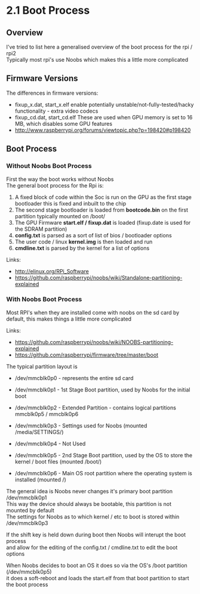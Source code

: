 # 2.1 Boot Process

## Overview

I've tried to list here a generalised overview of the boot process for the rpi / rpi2 <br />
Typically most rpi's use Noobs which makes this a little more complicated

## Firmware Versions

The differences in firmware versions:

* fixup_x.dat, start_x.elf enable potentially unstable/not-fully-tested/hacky functionality - extra video codecs
* fixup_cd.dat, start_cd.elf These are used when GPU memory is set to 16 MB, which disables some GPU features
* http://www.raspberrypi.org/forums/viewtopic.php?p=198420#p198420

## Boot Process

### Without Noobs Boot Process

First the way the boot works without Noobs <br />
The general boot process for the Rpi is:

1. A fixed block of code within the Soc is run on the GPU as the first stage bootloader this is fixed and inbuilt to the chip
2. The second stage bootloader is loaded from **bootcode.bin** on the first partition typically mounted on /boot/
3. The GPU Firmware **start.elf / fixup.dat** is loaded (fixup.date is used for the SDRAM partition)
4. **config.txt** is parsed as a sort of list of bios / bootloader options
4. The user code / linux **kernel.img** is then loaded and run
5. **cmdline.txt** is parsed by the kernel for a list of options

Links:

* http://elinux.org/RPi_Software
* https://github.com/raspberrypi/noobs/wiki/Standalone-partitioning-explained


### With Noobs Boot Process

Most RPI's when they are installed come with noobs on the sd card by default, this makes things a little more complicated

Links:

* https://github.com/raspberrypi/noobs/wiki/NOOBS-partitioning-explained
* https://github.com/raspberrypi/firmware/tree/master/boot

The typical partition layout is

* /dev/mmcblk0p0 - represents the entire sd card
* /dev/mmcblk0p1 - 1st Stage Boot partition, used by Noobs for the initial boot
* /dev/mmcblk0p2 - Extended Partition - contains logical partitions mmcblk0p5 / mmcblk0p6
* /dev/mmcblk0p3 - Settings used for Noobs (mounted /media/SETTINGS/)
* /dev/mmcblk0p4 - Not Used

* /dev/mmcblk0p5 - 2nd Stage Boot partition, used by the OS to store the kernel / boot files (mounted /boot/)
* /dev/mmcblk0p6 - Main OS root partition where the operating system is installed (mounted /)

The general idea is Noobs never changes it's primary boot partition /dev/mmcblk0p1 <br />
This way the device should always be bootable, this partition is not mounted by default <br />
The settings for Noobs as to which kernel / etc to boot is stored within /dev/mmcblk0p3

If the shift key is held down during boot then Noobs will interupt the boot process <br />
and allow for the editing of the config.txt / cmdline.txt to edit the boot options

When Noobs decides to boot an OS it does so via the OS's /boot partition (/dev/mmcblk0p5) <br />
it does a soft-reboot and loads the start.elf from that boot partition to start the boot process
